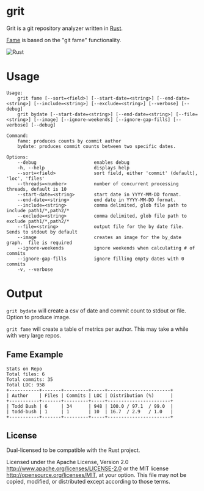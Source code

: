 # grit
Grit is a git repository analyzer written in [Rust](https://github.om/rust-lang).

[Fame](https://github.com/oleander/git-fame-rb) is based on the "git fame" functionality.


![Rust](https://github.com/todd-bush/grit/workflows/Rust/badge.svg?branch=master)

# Usage
```
Usage:
    grit fame [--sort=<field>] [--start-date=<string>] [--end-date=<string>] [--include=<string>] [--exclude=<string>] [--verbose] [--debug]
    grit bydate [--start-date=<string>] [--end-date=<string>] [--file=<string>] [--image] [--ignore-weekends] [--ignore-gap-fills] [--verbose] [--debug]

Command:
    fame: produces counts by commit author
    bydate: produces commit counts between two specific dates.

Options:
    --debug                     enables debug
    -h, --help                  displays help
    --sort=<field>              sort field, either 'commit' (default), 'loc', 'files'
    --threads=<number>          number of concurrent processing threads, default is 10
    --start-date=<string>       start date in YYYY-MM-DD format.
    --end-date=<string>         end date in YYYY-MM-DD format.
    --include=<string>          comma delimited, glob file path to include path1/*,path2/*
    --exclude=<string>          comma delimited, glob file path to exclude path1/*,path2/*
    --file=<string>             output file for the by date file.  Sends to stdout by default
    --image                     creates an image for the by_date graph.  file is required
    --ignore-weekends           ignore weekends when calculating # of commits
    --ignore-gap-fills          ignore filling empty dates with 0 commits
    -v, --verbose
```

# Output

```grit bydate``` will create a csv of date and commit count to stdout or file.  Option to produce image.

```grit fame``` will create a table of metrics per author.  This may take a while with very large repos.

## Fame Example

```
Stats on Repo
Total files: 6
Total commits: 35
Total LOC: 958
+-----------+-------+---------+-----+-----------------------+
| Author    | Files | Commits | LOC | Distribution (%)      |
+-----------+-------+---------+-----+-----------------------+
| Todd Bush | 6     | 34      | 948 | 100.0 / 97.1  / 99.0  |
| todd-bush | 1     | 1       | 10  | 16.7  / 2.9   / 1.0   |
+-----------+-------+---------+-----+-----------------------+
```

License
-------

Dual-licensed to be compatible with the Rust project.

Licensed under the Apache License, Version 2.0
http://www.apache.org/licenses/LICENSE-2.0 or the MIT license
http://opensource.org/licenses/MIT, at your
option. This file may not be copied, modified, or distributed
except according to those terms.
